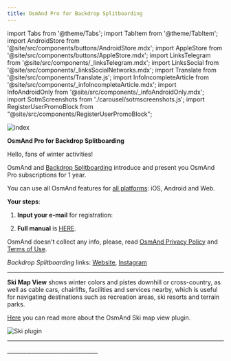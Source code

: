 ```yaml
---
title: OsmAnd Pro for Backdrop Splitboarding
---
```


import Tabs from '@theme/Tabs';
import TabItem from '@theme/TabItem';
import AndroidStore from '@site/src/components/buttons/AndroidStore.mdx';
import AppleStore from '@site/src/components/buttons/AppleStore.mdx';
import LinksTelegram from '@site/src/components/_linksTelegram.mdx';
import LinksSocial from '@site/src/components/_linksSocialNetworks.mdx';
import Translate from '@site/src/components/Translate.js';
import InfoIncompleteArticle from '@site/src/components/_infoIncompleteArticle.mdx';
import InfoAndroidOnly from '@site/src/components/_infoAndroidOnly.mdx';
import SotmScreenshots from './carousel/sotmscreenshots.js';
import RegisterUserPromoBlock from "@site/src/components/RegisterUserPromoBlock";

![index](@site/static/img/promo/backdrop/backdrop.png)


**OsmAnd Pro for Backdrop Splitboarding**

Hello, fans of winter activities!

OsmAnd and [Backdrop Splitboarding](https://www.backdropjournal.com/) introduce and present you OsmAnd Pro subscriptions for 1 year. 

You can use all OsmAnd features for [all platforms](https://osmand.net/docs/user/personal/osmand-cloud#cross-platform): iOS, Android and Web.

**Your steps**:

1. **Input your e-mail** for registration:
   
<RegisterUserPromoBlock  promoKey='backdrop6'/>

<p> </p>

2. **Full manual** is [HERE](https://osmand.net/promo/manual#english-version).

OsmAnd doesn't collect any info, please, read [OsmAnd Privacy Policy](https://osmand.net/docs/legal/privacy-policy) and [Terms of Use](https://osmand.net/docs/legal/terms-of-use).

_Backdrop Splitboarding_ links: [Website](https://www.backdropjournal.com/), [Instagram](https://www.instagram.com/backdropsplitboarding/)
________________________________

**Ski Map View** shows winter colors and pistes downhill or cross-country, as well as cable cars, chairlifts, facilities and services nearby, which is useful for navigating destinations such as recreation areas, ski resorts and terrain parks.

[Here](https://osmand.net/docs/user/plugins/ski-maps) you can read more about the OsmAnd Ski map view plugin.

![Ski plugin](@site/static/img/promo/backdrop/skiplugin.png)
_______________________________


<SotmScreenshots />
_________________________________


<LinksSocial/>
<LinksTelegram/>

